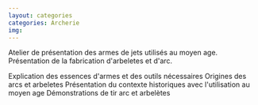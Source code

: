 ```yaml
---
layout: categories
categories: Archerie
img: 
---
```

Atelier de présentation des armes de jets utilisés au moyen age. 
Présentation de la fabrication d'arbeletes et d'arc. 
<!--more-->
Explication des essences d'armes et des outils nécessaires
Origines des arcs et arbeletes
Présentation du contexte historiques avec l'utilisation au moyen age
Démonstrations de tir arc et arbelètes
